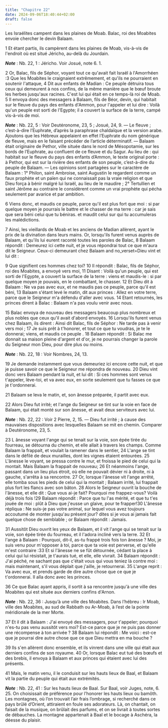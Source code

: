 ```yaml
---
title: "Chapitre 22"
date: 2024-09-06T18:40:44+02:00
draft: false
---
```



Les Israélites campent dans les plaines de Moab.
Balac, roi des Moabites envoie chercher le devin Balaam.


1 Et étant partis, ils campèrent dans les plaines de Moab, vis-à-vis de l'endroit où est situé Jéricho, au-delà du Jourdain.

***Note*** :  Nb. 22, 1 : Jéricho. Voir Josué, note 6. 1.


2 Or, Balac, fils de Séphor, voyant tout ce qu'avait fait Israël à l'Amorrhéen :3 Que les Moabites le craignaient extrêmement, et qu'ils ne pourraient en soutenir l'attaque, 4 Dit aux enfants de Madian : Ce peuple détruira tous ceux qui demeurent à nos confins, de la même manière que le bœuf broute les herbes jusqu'aux racines. C'est lui qui était en ce temps-là roi de Moab. 5 Il envoya donc des messagers à Balaam, fils de Béor, devin, qui habitait sur le fleuve du pays des enfants d'Ammon, pour l'appeler et lui dire : Voilà qu'un peuple est sorti de l'Egypte; il a couvert la surface de la terre, campé vis-à-vis de moi.

***Note*** :  Nb. 22, 5 : Voir Deutéronome, 23, 5 ; Josué, 24, 9. ― Le fleuve ; c’est-à-dire l’Euphrate, d’après la paraphrase chaldaïque et la version arabe. Ajoutons que les Hébreux appelaient en effet l’Euphrate du nom générique de fleuve, mais en le faisant précéder de l’article déterminatif. ― Balaam était originaire de Pethor, ville située dans le nord de Mésopotamie, sur les bords de l’Euphrate, au confluent de ce fleuve et du Sagur. Au lieu de : qui habitait sur le fleuve du pays des enfants d’Ammon, le texte original porte : à Pethor, qui est sur la rivière des enfants de son peuple, c’est-à-dire du peuple de Balaam. ― Les opinions sont partagées sur le caractère de Balaam : 1° Philon, saint Ambroise, saint Augustin le regardent comme un faux prophète et un païen qui ne connaissait pas la vraie religion et que Dieu força à bénir malgré lui Israël, au lieu de le maudire ; 2° Tertullien et saint Jérôme au contraire le considèrent comme un vrai prophète qui pécha seulement par avarice et par ambition.

6 Viens donc, et maudis ce peuple, parce qu'il est plus fort que moi : si par quelque moyen je pourrais le battre et le chasser de ma terre : car je sais que sera béni celui que tu béniras. et maudit celui sur qui tu accumuleras les malédictions.


7 Ainsi, les vieillards de Moab et les anciens de Madian allèrent, ayant le prix de la divination dans leurs mains. Or, lorsqu'ils furent venus auprès de Balaam, et qu'ils lui eurent raconté toutes les paroles de Balac, 8 Balaam répondit : Demeurez ici cette nuit, et je vous répondrai tout ce que m'aura dit le Seigneur. Ceux-ci demeurant chez Balaam and no_verset=Dieu vint et lui dit :


9 Que signifient ces hommes chez toi? 10 Il répondit : Balac, fils de Séphor, roi des Moabites, a envoyé vers moi, 11 Disant : Voilà qu'un peuple, qui est sorti de l'Egypte, a couvert la surface de la terre : viens et maudis-le : si par quelque moyen je pouvais, en le combattant, le chasser. 12 Et Dieu dit à Balaam : Ne va pas avec eux, et ne maudis pas ce peuple, parce qu'il est béni, 13 Balaam s'étant levé le matin, dit aux princes : Allez en votre terre, parce que le Seigneur m'a défendu d'aller avec vous. 14 Etant retournés, les princes dirent à Balac : Balaam n'a pas voulu venir avec nous.


15 Balac envoya de nouveau des messagers beaucoup plus nombreux et plus nobles que ceux qu'il avait d'abord envoyés. 16 Lorsqu'ils furent venus chez Balaam, ils dirent : Ainsi dit Balac, fils de Séphor : Ne tarde pas à venir vers moi ; 17 Je suis prêt à t'honorer, et tout ce que tu voudras, je te le donnerai; viens, et maudis ce peuple . 18 Balaam répondit : Si Balac me donnait sa maison pleine d'argent et d'or, je ne pourrais changer la parole du Seigneur mon Dieu, pour dire plus ou moins.

***Note*** :  Nb. 22, 18 : Voir Nombres, 24, 13.

19 Je demande instamment que vous demeuriez ici encore cette nuit, et que je puisse savoir ce que le Seigneur me répondra de nouveau. 20 Dieu vint donc vers Balaam pendant la nuit, et lui dit : Si ces hommes sont venus t'appeler, lève-toi, et va avec eux, en sorte seulement que tu fasses ce que je t'ordonnerai.

21 Balaam se leva le matin, et, son ânesse préparée, il partit avec eux.


22 Alors Dieu fut irrité; et l'ange du Seigneur se tint sur la voie en face de Balaam, qui était monté sur son ânesse, et avait deux serviteurs avec lui.

***Note*** :  Nb. 22, 22 : Voir 2 Pierre, 2, 15. ― Dieu fut irrité ; à cause des mauvaises dispositions avec lesquelles Balaam se mit en chemin. Comparer à Deutéronome, 23, 5.

23 L ânesse voyant l'ange qui se tenait sur la voie, son épée tirée du fourreau, se détourna du chemin, et elle allait à travers les champs. Comme Balaam la frappait, et voulait la ramener dans le sentier, 24 L'ange se tint dans le défilé de deux murailles, dont les vignes étaient entourées. 25 L'ânesse le voyant, se pressa contre le mur, et froissa le pied de celui qui la montait. Mais Balaam la frappait de nouveau; 26 Et néanmoins l'ange, passant dans un lieu plus étroit, où elle ne pouvait dévier ni à droite, ni à gauche, s'arrêta à sa rencontre. 27 Or, lorsque l'ânesse vit l'ange arrêté, elle tomba sous les pieds de celui qui la montait ; Balaam irrité, lui frappait plus fort les flancs avec son bâton. 28 Alors le Seigneur ouvrit la bouche de l'ânesse, et elle dit : Que vous ai-je fait? Pourquoi me frappez-vous? Voilà déjà trois fois !29 Balaam répondit : Parce que tu l'as mérité, et que tu t'es jouée de moi : plût à Dieu que j'eusse un glaive, pour te frapper!30 L'ânesse répliqua : Ne suis-je pas votre
animal, sur lequel vous avez toujours accoutumé de monter jusqu'au présent jour? dites si je vous ai jamais fait quelque chose de semblable ; or Balaam répondit : Jamais.


31 Aussitôt Dieu ouvrit les yeux de Balaam, et il vit l'ange qui se tenait sur la voie, son épée tirée du fourreau, et il l'adora incliné vers la terre. 32 Et l'ange à Balaam : Pourquoi, dit-il, as-tu frappé trois fois ton ânesse ? Moi, je suis venu pour m'opposer à toi, parce que ta voie est perverse, et qu'elle m'est contraire :33 Et si l'ânesse ne se fût détournée, cédant la place à celui qui lui résistait, je t'aurais tué, et elle, elle vivrait. 34 Balaam répondit : J'ai péché, ne sachant pas que c'était vous qui vous teniez là contre moi : mais maintenant, s'il vous déplait que j'aille, je retournerai. 35 L'ange reprit : Va avec eux, et prends garde de dire autre chose que ce que je t'ordonnerai. Il alla donc avec les princes.


36 Ce que Balac ayant appris, il sortit à sa rencontre jusqu'à une ville des Moabites qui est située aux derniers confins d'Arnon.

***Note*** :  Nb. 22, 36 : Jusqu’à une ville des Moabites. Dans l’hébreu : Ir Moab, ville des Moabites, au sud de Rabbath ou Ar-Moab, à l’est de la pointe méridionale de la mer Morte.

37 Et il dit à Balaam : J'ai envoyé des messagers, pour t'appeler; pourquoi n'es-tu pas venu aussitôt vers moi? Est-ce parce que je ne puis pas donner une récompense à ton arrivée ? 38 Balaam lui répondit : Me voici : est-ce que je pourrai dire autre chose que ce que Dieu mettra en ma bouche ?


39 Ils s'en allèrent donc ensemble, et ils vinrent dans une ville qui était aux derniers confins de son royaume. 40 Or, lorsque Balac eut tué des bœufs et des brebis, il envoya à Balaam et aux princes qui étaient avec lui des présents.


41 Mais, le matin venu, il le conduisit sur les hauts lieux de Baal, et Balaam vit la partie du peuple qui était aux extrémités.

***Note*** :  Nb. 22, 41 : Sur les hauts lieux de Baal. Sur Baal, voir Juges, note, 6. 25. On choisissait de préférence pour l’honorer les hauts lieux ou bamôth. Les montagnes, où l’on trouvait l’air frais l’ombrage, si recherché dans ce pays brûlé d’Orient, attiraient en foule ses adorateurs. Là, on chantait, on faisait de la musique, on brûlait des parfums, et on se livrait à toutes sortes de débauches. La montagne appartenait à Baal et le bocage à Aschéra, la déesse du plaisir.

